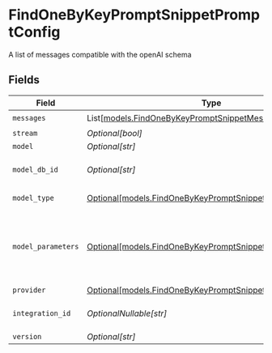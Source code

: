 # FindOneByKeyPromptSnippetPromptConfig

A list of messages compatible with the openAI schema


## Fields

| Field                                                                                                              | Type                                                                                                               | Required                                                                                                           | Description                                                                                                        |
| ------------------------------------------------------------------------------------------------------------------ | ------------------------------------------------------------------------------------------------------------------ | ------------------------------------------------------------------------------------------------------------------ | ------------------------------------------------------------------------------------------------------------------ |
| `messages`                                                                                                         | List[[models.FindOneByKeyPromptSnippetMessages](../models/findonebykeypromptsnippetmessages.md)]                   | :heavy_check_mark:                                                                                                 | N/A                                                                                                                |
| `stream`                                                                                                           | *Optional[bool]*                                                                                                   | :heavy_minus_sign:                                                                                                 | N/A                                                                                                                |
| `model`                                                                                                            | *Optional[str]*                                                                                                    | :heavy_minus_sign:                                                                                                 | N/A                                                                                                                |
| `model_db_id`                                                                                                      | *Optional[str]*                                                                                                    | :heavy_minus_sign:                                                                                                 | The id of the resource                                                                                             |
| `model_type`                                                                                                       | [Optional[models.FindOneByKeyPromptSnippetModelType]](../models/findonebykeypromptsnippetmodeltype.md)             | :heavy_minus_sign:                                                                                                 | The type of the model                                                                                              |
| `model_parameters`                                                                                                 | [Optional[models.FindOneByKeyPromptSnippetModelParameters]](../models/findonebykeypromptsnippetmodelparameters.md) | :heavy_minus_sign:                                                                                                 | Model Parameters: Not all parameters apply to every model                                                          |
| `provider`                                                                                                         | [Optional[models.FindOneByKeyPromptSnippetProvider]](../models/findonebykeypromptsnippetprovider.md)               | :heavy_minus_sign:                                                                                                 | N/A                                                                                                                |
| `integration_id`                                                                                                   | *OptionalNullable[str]*                                                                                            | :heavy_minus_sign:                                                                                                 | The id of the resource                                                                                             |
| `version`                                                                                                          | *Optional[str]*                                                                                                    | :heavy_minus_sign:                                                                                                 | N/A                                                                                                                |
